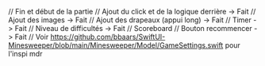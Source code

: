 // Fin et début de la partie
// Ajout du click et de la logique derrière -> Fait
// Ajout des images -> Fait
// Ajout des drapeaux (appui long) -> Fait
// Timer -> Fait
// Niveau de difficultés -> Fait
// Scoreboard
// Bouton recommencer -> Fait
// Voir https://github.com/bbaars/SwiftUI-Minesweeper/blob/main/Minesweeper/Model/GameSettings.swift pour l'inspi mdr
